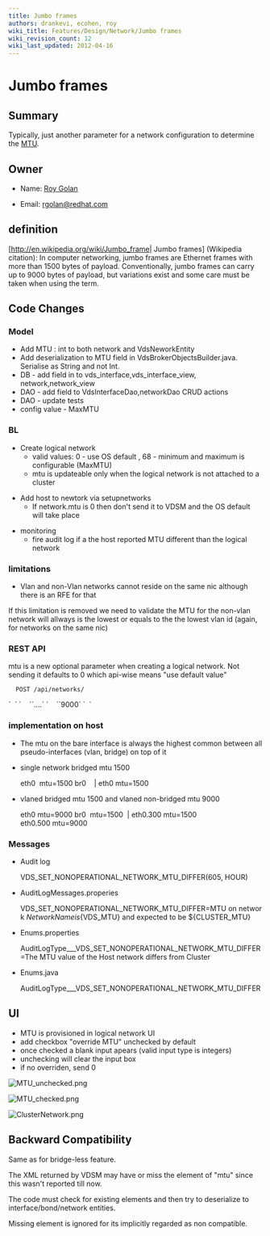```yaml
---
title: Jumbo frames
authors: drankevi, ecohen, roy
wiki_title: Features/Design/Network/Jumbo frames
wiki_revision_count: 12
wiki_last_updated: 2012-04-16
---
```


# Jumbo frames

## Summary

Typically, just another parameter for a network configuration to determine the [MTU](http://en.wikipedia.org/wiki/Maximum_transmission_unit).

## Owner

*   Name: [ Roy Golan](User:MyUser)

<!-- -->

*   Email: rgolan@redhat.com

## definition

[<http://en.wikipedia.org/wiki/Jumbo_frame>| Jumbo frames] (Wikipedia citation): In computer networking, jumbo frames are Ethernet frames with more than 1500 bytes of payload. Conventionally, jumbo frames can carry up to 9000 bytes of payload, but variations exist and some care must be taken when using the term.

## Code Changes

### Model

*   Add MTU : int to both network and VdsNeworkEntity
*   Add deserialization to MTU field in VdsBrokerObjectsBuilder.java. Serialise as String and not Int.
*   DB - add field in to vds_interface,vds_interface_view, network,network_view
*   DAO - add field to VdsInterfaceDao,networkDao CRUD actions
*   DAO - update tests
*   config value - MaxMTU

### BL

*   Create logical network
    -   valid values: 0 - use OS default , 68 - minimum and maximum is configurable (MaxMTU)
    -   mtu is updateable only when the logical network is not attached to a cluster

<!-- -->

*   Add host to newtork via setupnetworks
    -   If network.mtu is 0 then don't send it to VDSM and the OS default will take place

<!-- -->

*   monitoring
    -   fire audit log if a the host reported MTU different than the logical network

### limitations

*   Vlan and non-Vlan networks cannot reside on the same nic although there is an RFE for that

If this limitation is removed we need to validate the MTU for the non-vlan network will allways is the lowest or equals to the the lowest vlan id (again, for networks on the same nic)

### REST API

mtu is a new optional parameter when creating a logical network. Not sending it defaults to 0 which api-wise means "use default value"

      POST /api/networks/
<action>
`  `<network>
`    `<name>`....`</name>
`    `<mtu>`9000`</mtu>
`  `</network>
</action>

### implementation on host

*   The mtu on the bare interface is always the highest common between all pseudo-interfaces (vlan, bridge) on top of it
*   single network bridged mtu 1500

      eth0  mtu=1500
      br0  
       |
      eth0 mtu=1500

*   vlaned bridged mtu 1500 and vlaned non-bridged mtu 9000

      eth0 mtu=9000
      br0  mtu=1500
       |
      eth0.300 mtu=1500  
      eth0.500 mtu=9000

### Messages

*   Audit log

      VDS_SET_NONOPERATIONAL_NETWORK_MTU_DIFFER(605, HOUR)

*   AuditLogMessages.properies

      VDS_SET_NONOPERATIONAL_NETWORK_MTU_DIFFER=MTU on network ${NetworkName} is ${VDS_MTU} and expected to be ${CLUSTER_MTU}

*   Enums.properties

      AuditLogType___VDS_SET_NONOPERATIONAL_NETWORK_MTU_DIFFER=The MTU value of the Host network differs from Cluster

*   Enums.java

      AuditLogType___VDS_SET_NONOPERATIONAL_NETWORK_MTU_DIFFER

## UI

*   MTU is provisioned in logical network UI
*   add checkbox "override MTU" unchecked by default
*   once checked a blank input apears (valid input type is integers)
*   unchecking will clear the input box
*   if no overriden, send 0

![](MTU_unchecked.png "MTU_unchecked.png")

![](MTU_checked.png "MTU_checked.png")

![](ClusterNetwork.png "ClusterNetwork.png")

## Backward Compatibility

Same as for bridge-less feature.

The XML returned by VDSM may have or miss the element of "mtu" since this wasn't reported till now.

The code must check for existing elements and then try to deserialize to interface/bond/network entities.

Missing element is ignored for its implicitly regarded as non compatible.
